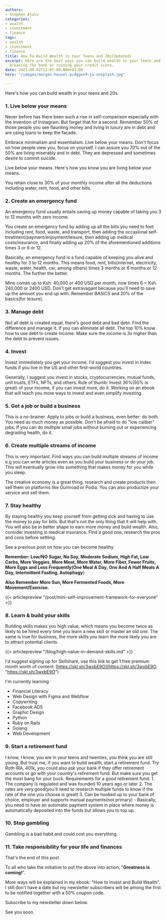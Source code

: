 ```yaml
---
authors:
- Stephen Ajulu
categories:
- wealth
- investment
- finance
tags:
- wealth
- investment
- finance
title: How To Build Wealth in Your Teens and 20s(Updated)
excerpt: Here are the best ways you can build wealth in your teens and 20s without
  breaking the bank or ruining your credit score.
date: 2021-09-02T12:07:00.000+03:00
hero: "/images/morgan-housel-pcdggex9-ja-unsplash.jpg"

---
```

Here's how you can build wealth in your teens and 20s.

### 1. Live below your means

Never before has there been such a rise in self-comparison especially with the invention of Instagram. But forget that for a second. Remember 50% of those people you see flaunting money and living in luxury are in debt and are using loans to keep the facade.

Embrace minimalism and essentialism. Live below your means. Don't focus on how people view you, focus on yourself. I can assure you 70% out of the 50% are living miserably and in debt. They are depressed and sometimes desire to commit suicide.

Live below your means. Here's how you know you are living below your means.

You retain close to 30% of your monthly income after all the deductions including water, rent, food, and other bills.

### 2. Create an emergency fund

An emergency fund usually entails saving up money capable of taking you 3 to 12 months with zero income.

You create an emergency fund by adding up all the bills you need to foot including rent, food, waste, and transport, then adding the occasional self-treatment/payment/enjoyment/leisure, then adding up medical costs/insurance, and finally adding up 20% of the aforementioned additions times 3 or 6 or 12.

Basically, an emergency fund is a fund capable of keeping you alive and healthy for 3 to 12 months. This means food, rent, bills(internet, electricity, waste, water, health, car, among others) times 3 months or 6 months or 12 months. The further the better.

Mine comes up to Ksh. 40,000 or 400 USD per month, now times 6 = Ksh. 240,000 or 2400 USD. Don't get extravagant because you'll need to save up the amount you end up with. Remember BASICS and 20% of the basics(for leisure).

### 3. Manage debt

Not all debt is created equal, there's good debt and bad debt. Find the difference and manage it. If you can eliminate all debt. The top 10% know how to use debt to create income. Make sure the income is 3x higher than the debt to prevent issues.

### 4. Invest

Invest immediately you get your income. I'd suggest you invest in index funds if you live in the US and other first-world countries.

Generally, I suggest you invest in stocks, cryptocurrencies, mutual funds, unit trusts, ETFs, NFTs, and others. Rule of thumb: Invest 30%(50% is great) of your income, if you can invest more, do it. Working on an ebook that will teach you more ways to invest and even simplify investing.

### 5. Get a job or build a business

This is a no-brainer. Apply to jobs or build a business, even better: do both. You need as much money as possible. Don't be afraid to do "low caliber" jobs. If you can do multiple small jobs without burning out or experiencing degrading health, do it.

### 6. Create multiple streams of income

This is very important. Find ways you can build multiple streams of income e.g you can write articles even as you build your business or do your job. This will eventually grow into something that makes money for you while you sleep. 

The creative economy is a great thing, research and create products then sell them on platforms like Gumroad or Podia. You can also productize your service and sell them.

### 7. Stay healthy

By staying healthy you keep yourself from getting sick and having to use the money to pay for bills. But that's not the only thing that it will help with. You will also be in better shape to earn more money and build wealth. Also, consider investing in medical insurance. Find a good one, research the pros and cons before settling.

See a previous post on how you can become healthy.

**Remember: Low/NO Sugar, No Soy, Moderate Sodium, High Fat, Low Carbs, More Veggies, More Meat, More Water, More Fiber, Fewer Fruits, More Eggs and Less Frequently(One Meal A Day, One And A Half Meals A Day, Intermittent Fasting, Autophagy**)

**Also Remember More Sun, More Fermented Foods, More Movement/Exercise.**

{{< articlepreview "/post/mini-self-improvement-framework-for-everyone" >}}

### 8. Learn & build your skills

Building skills makes you high value, which means you become twice as likely to be hired every time you learn a new skill or master an old one. The same is true for business, the more skills you learn the more likely you are to attract potential clients.

{{< articlepreview "/blog/high-value-in-demand-skills.md" >}}

I'd suggest signing up for Skillshare, use this link to get 1 free premium month worth of content: [https://skl.sh/3wxbE9O](https://skl.sh/3wxbE9O "https://skl.sh/3wxbE9O")

I'm currently learning

* Financial Literacy
* Web Design with Figma and Webflow
* Copywriting
* Facebook ADS
* Graphic Design
* Python
* Ruby on Rails
* Golang
* Web Development

### 9. Start a retirement fund

I know, I know, you are in your teens and twenties, you think you are still young. But trust me, if you want to build wealth, start a retirement fund. Try Roth IRA, 401k, you could also ask your bank if they offer retirement accounts or go with your country's retirement fund. But make sure you get the most bang for your buck. Requirements for a good retirement fund: 1. The company is regulated and was founded 10 years ago or later 2. The rates are very good(you'll need to research multiple funds to know if the rate of the one you choose is great) 3. Can be hooked up to your bank of choice, employer and supports manual payments(not primary) - Basically, you need to have an automatic payment system in place where money is automatically deposited into the funds but allows you to top up.

### 10. Stop gambling

Gambling is a bad habit and could cost you everything.

### 11. Take responsibility for your life and finances

That's the end of this post.

To all who take the initiative to put the above into action, "**Greatness is coming!**".

More ways will be explained in my ebook: "How to Invest and Build Wealth". I still don't have a date but my newsletter subscribers will be among the first to be notified together with a 50% coupon code.

Subscribe to my newsletter down below.

See you soon.
